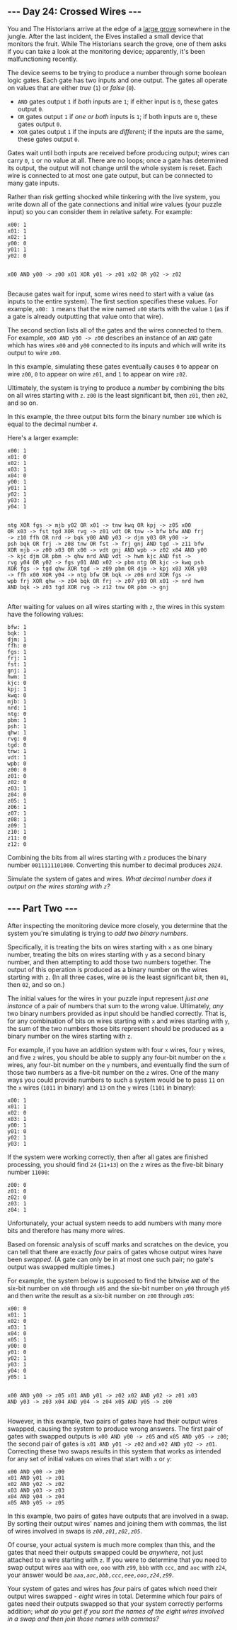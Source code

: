 <article class="day-desc"><h2>--- Day 24: Crossed Wires ---</h2><p>You and The Historians arrive at the edge of a <a href="/2022/day/23">large grove</a> somewhere in the jungle. After the last incident, the Elves installed a small device that monitors the fruit. While The Historians search the grove, one of them asks if you can take a look at the monitoring device; apparently, it's been malfunctioning recently.</p>
<p>The device seems to be trying to produce a number through some boolean logic gates. Each gate has two inputs and one output. The gates all operate on values that are either <em>true</em> (<code>1</code>) or <em>false</em> (<code>0</code>).</p>
<ul>
<li><code>AND</code> gates output <code>1</code> if <em>both</em> inputs are <code>1</code>; if either input is <code>0</code>, these gates output <code>0</code>.</li>
<li><code>OR</code> gates output <code>1</code> if <em>one or both</em> inputs is <code>1</code>; if both inputs are <code>0</code>, these gates output <code>0</code>.</li>
<li><code>XOR</code> gates output <code>1</code> if the inputs are <em>different</em>; if the inputs are the same, these gates output <code>0</code>.</li>
</ul>
<p>Gates wait until both inputs are received before producing output; wires can carry <code>0</code>, <code>1</code> or no value at all. There are no loops; once a gate has determined its output, the output will not change until the whole system is reset. Each wire is connected to at most one gate output, but can be connected to many gate inputs.</p>
<p>Rather than risk getting shocked while tinkering with the live system, you write down all of the gate connections and initial wire values (your puzzle input) so you can consider them in relative safety. For example:</p>
<pre><code>x00: 1
x01: 1
x02: 1
y00: 0
y01: 1
y02: 0

x00 AND y00 -&gt; z00
x01 XOR y01 -&gt; z01
x02 OR y02 -&gt; z02
</code></pre>
<p>Because gates wait for input, some wires need to start with a value (as inputs to the entire system). The first section specifies these values. For example, <code>x00: 1</code> means that the wire named <code>x00</code> starts with the value <code>1</code> (as if a gate is already outputting that value onto that wire).</p>
<p>The second section lists all of the gates and the wires connected to them. For example, <code>x00 AND y00 -&gt; z00</code> describes an instance of an <code>AND</code> gate which has wires <code>x00</code> and <code>y00</code> connected to its inputs and which will write its output to wire <code>z00</code>.</p>
<p>In this example, simulating these gates eventually causes <code>0</code> to appear on wire <code>z00</code>, <code>0</code> to appear on wire <code>z01</code>, and <code>1</code> to appear on wire <code>z02</code>.</p>
<p>Ultimately, the system is trying to produce a <em>number</em> by combining the bits on all wires starting with <code>z</code>. <code>z00</code> is the least significant bit, then <code>z01</code>, then <code>z02</code>, and so on.</p>
<p>In this example, the three output bits form the binary number <code>100</code> which is equal to the decimal number <code><em>4</em></code>.</p>
<p>Here's a larger example:</p>
<pre><code>x00: 1
x01: 0
x02: 1
x03: 1
x04: 0
y00: 1
y01: 1
y02: 1
y03: 1
y04: 1

ntg XOR fgs -> mjb
y02 OR x01 -> tnw
kwq OR kpj -> z05
x00 OR x03 -> fst
tgd XOR rvg -> z01
vdt OR tnw -> bfw
bfw AND frj -> z10
ffh OR nrd -> bqk
y00 AND y03 -> djm
y03 OR y00 -> psh
bqk OR frj -> z08
tnw OR fst -> frj
gnj AND tgd -> z11
bfw XOR mjb -> z00
x03 OR x00 -> vdt
gnj AND wpb -> z02
x04 AND y00 -> kjc
djm OR pbm -> qhw
nrd AND vdt -> hwm
kjc AND fst -> rvg
y04 OR y02 -> fgs
y01 AND x02 -> pbm
ntg OR kjc -> kwq
psh XOR fgs -> tgd
qhw XOR tgd -> z09
pbm OR djm -> kpj
x03 XOR y03 -> ffh
x00 XOR y04 -> ntg
bfw OR bqk -> z06
nrd XOR fgs -> wpb
frj XOR qhw -> z04
bqk OR frj -> z07
y03 OR x01 -> nrd
hwm AND bqk -> z03
tgd XOR rvg -> z12
tnw OR pbm -> gnj
</code></pre>
<p>After waiting for values on all wires starting with <code>z</code>, the wires in this system have the following values:</p>
<pre><code>bfw: 1
bqk: 1
djm: 1
ffh: 0
fgs: 1
frj: 1
fst: 1
gnj: 1
hwm: 1
kjc: 0
kpj: 1
kwq: 0
mjb: 1
nrd: 1
ntg: 0
pbm: 1
psh: 1
qhw: 1
rvg: 0
tgd: 0
tnw: 1
vdt: 1
wpb: 0
z00: 0
z01: 0
z02: 0
z03: 1
z04: 0
z05: 1
z06: 1
z07: 1
z08: 1
z09: 1
z10: 1
z11: 0
z12: 0
</code></pre>
<p>Combining the bits from all wires starting with <code>z</code> produces the binary number <code>0011111101000</code>. Converting this number to decimal produces <code><em>2024</em></code>.</p>
<p>Simulate the system of gates and wires. <em>What decimal number does it output on the wires starting with <code>z</code>?</em></p>
</article>
<article class="day-desc"><h2 id="part2">--- Part Two ---</h2><p>After inspecting the monitoring device more closely, you determine that the system you're simulating is trying to <em>add two binary numbers</em>.</p>
<p>Specifically, it is treating the bits on wires starting with <code>x</code> as one binary number, treating the bits on wires starting with <code>y</code> as a second binary number, and then attempting to add those two numbers together. The output of this operation is produced as a binary number on the wires starting with <code>z</code>. (In all three cases, wire <code>00</code> is the least significant bit, then <code>01</code>, then <code>02</code>, and so on.)</p>
<p>The initial values for the wires in your puzzle input represent <em>just one instance</em> of a pair of numbers that sum to the wrong value. Ultimately, <em>any</em> two binary numbers provided as input should be handled correctly. That is, for any combination of bits on wires starting with <code>x</code> and wires starting with <code>y</code>, the sum of the two numbers those bits represent should be produced as a binary number on the wires starting with <code>z</code>.</p>
<p>For example, if you have an addition system with four <code>x</code> wires, four <code>y</code> wires, and five <code>z</code> wires, you should be able to supply any four-bit number on the <code>x</code> wires, any four-bit number on the <code>y</code> numbers, and eventually find the sum of those two numbers as a five-bit number on the <code>z</code> wires. One of the many ways you could provide numbers to such a system would be to pass <code>11</code> on the <code>x</code> wires (<code>1011</code> in binary) and <code>13</code> on the <code>y</code> wires (<code>1101</code> in binary):</p>
<pre><code>x00: 1
x01: 1
x02: 0
x03: 1
y00: 1
y01: 0
y02: 1
y03: 1
</code></pre>
<p>If the system were working correctly, then after all gates are finished processing, you should find <code>24</code> (<code>11+13</code>) on the <code>z</code> wires as the five-bit binary number <code>11000</code>:</p>
<pre><code>z00: 0
z01: 0
z02: 0
z03: 1
z04: 1
</code></pre>
<p>Unfortunately, your actual system needs to add numbers with many more bits and therefore has many more wires.</p>
<p>Based on <span title="ENHANCE">forensic analysis</span> of scuff marks and scratches on the device, you can tell that there are exactly <em>four</em> pairs of gates whose output wires have been <em>swapped</em>. (A gate can only be in at most one such pair; no gate's output was swapped multiple times.)</p>
<p>For example, the system below is supposed to find the bitwise <code>AND</code> of the six-bit number on <code>x00</code> through <code>x05</code> and the six-bit number on <code>y00</code> through <code>y05</code> and then write the result as a six-bit number on <code>z00</code> through <code>z05</code>:</p>
<pre><code>x00: 0
x01: 1
x02: 0
x03: 1
x04: 0
x05: 1
y00: 0
y01: 0
y02: 1
y03: 1
y04: 0
y05: 1

x00 AND y00 -> z05
x01 AND y01 -> z02
x02 AND y02 -> z01
x03 AND y03 -> z03
x04 AND y04 -> z04
x05 AND y05 -> z00
</code></pre>
<p>However, in this example, two pairs of gates have had their output wires swapped, causing the system to produce wrong answers. The first pair of gates with swapped outputs is <code>x00 AND y00 -> z05</code> and <code>x05 AND y05 -> z00</code>; the second pair of gates is <code>x01 AND y01 -> z02</code> and <code>x02 AND y02 -> z01</code>. Correcting these two swaps results in this system that works as intended for any set of initial values on wires that start with <code>x</code> or <code>y</code>:</p>
<pre><code>x00 AND y00 -> z00
x01 AND y01 -> z01
x02 AND y02 -> z02
x03 AND y03 -> z03
x04 AND y04 -> z04
x05 AND y05 -> z05
</code></pre>
<p>In this example, two pairs of gates have outputs that are involved in a swap. By sorting their output wires' names and joining them with commas, the list of wires involved in swaps is <code><em>z00,z01,z02,z05</em></code>.</p>
<p>Of course, your actual system is much more complex than this, and the gates that need their outputs swapped could be <em>anywhere</em>, not just attached to a wire starting with <code>z</code>. If you were to determine that you need to swap output wires <code>aaa</code> with <code>eee</code>, <code>ooo</code> with <code>z99</code>, <code>bbb</code> with <code>ccc</code>, and <code>aoc</code> with <code>z24</code>, your answer would be <code><em>aaa,aoc,bbb,ccc,eee,ooo,z24,z99</em></code>.</p>
<p>Your system of gates and wires has <em>four</em> pairs of gates which need their output wires swapped - <em>eight</em> wires in total. Determine which four pairs of gates need their outputs swapped so that your system correctly performs addition; <em>what do you get if you sort the names of the eight wires involved in a swap and then join those names with commas?</em></p>
</article>
